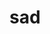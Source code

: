 <script setup>

// import FlowPu from '../../components/FlowPu.vue'

</script>


# sad

<!-- <FlowPu></FlowPu> -->
